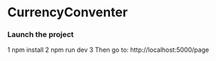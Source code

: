 # CurrencyConventer

### Launch the project

 1 npm install
 2 npm run dev
 3 Then go to: http://localhost:5000/page
